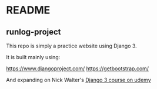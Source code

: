 # README

## runlog-project

This repo is simply a practice website using Django 3.

It is built mainly using:

https://www.djangoproject.com/
https://getbootstrap.com/

And expanding on Nick Walter's [Django 3 course on udemy](https://www.udemy.com/course/django-3-make-websites-with-python-tutorial-beginner-learn-bootstrap/)
